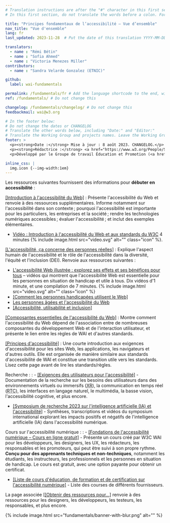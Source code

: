 ```yaml
---
# Translation instructions are after the "#" character in this first section. They are comments that do not show up in the web page. You do not need to translate the instructions after "#".
# In this first section, do not translate the words before a colon. For example, do not translate "title:". Do translate the text after "title:"

title: "Principes fondamentaux de l’accessibilité – Vue d’ensemble"
nav_title: "Vue d'ensemble"
lang: fr
last_updated: 2023-11-28  # Put the date of this translation YYYY-MM-DD (with month in the middle)

translators:
  - name : "Rémi Bétin"
  - name : "Sofia Ahmed"
  - name : "Victoria Menezes Miller"
contributors:
  - name : "Sandra Velarde Gonzalez (ETNIC)"

github:
  label: wai-fundamentals

permalink: /fundamentals/fr # Add the language shortcode to the end, with no slash at the end. For example /path/to/file/fr
ref: /fundamentals/ # Do not change this

changelog: /fundamentals/changelog/ # Do not change this
feedbackmail: wai@w3.org

# In the footer below:
# Do not change the dates or CHANGELOG
# Translate the other words below, including "Date:" and "Editor:"
# Translate the Working Group and projects names. Leave the Working Group and projects acronyms in English.
footer: >
  <p><strong>Date :</strong> Mise à jour : 8 août 2023. CHANGELOG.</p>
  <p><strong>Rédactrice :</strong> <a href="https://www.w3.org/People/Shawn/">Shawn Lawton Henry</a>.</p>
  <p>Développé par le Groupe de travail Éducation et Promotion (<a href="https://www.w3.org/WAI/EO/">EOWG</a>).</p>

inline_css: |
  img.icon {--img-width:1em}
---
```


Les ressources suivantes fournissent des informations pour **débuter en accessibilité** :

[[Introduction à l'accessibilité du Web]](/fundamentals/accessibility-intro/)
: Présente l'accessibilité du Web et renvoie à des ressources supplémentaires. Informe notamment sur l'accessibilité dans son contexte ; pourquoi l'accessibilité est importante pour les particuliers, les entreprises et la société ; rendre les technologies numériques accessibles ; évaluer l'accessibilité ; et inclut des exemples élémentaires.
- [Vidéo : Introduction à l'accessibilité du Web et aux standards du W3C](/videos/standards-and-benefits/) 4 minutes {% include image.html src="video.svg" alt="" class="icon" %}.


[[L'accessibilité, ça concerne des personnes réelles]](/people/)
: Explique l'aspect humain de l'accessibilité et le rôle de l'accessibilité dans la diversité, l'équité et l'inclusion (DEI). Renvoie aux ressources suivantes :
- [L'accessibilité Web illustrée : explorez ses effets et ses bénéfices pour tous](/perspective-videos/) &ndash; vidéos qui montrent que l'accessibilité Web est essentielle pour les personnes en situation de handicap et utile à tous. Dix vidéos d'1 minute, et une compilation de 7 minutes. {% include image.html src="video.svg" alt="" class="icon" %}
- [[Comment les personnes handicapées utilisent le Web]](/people-use-web/)<!-- , [Videos of How People with Disabilities Use the Web](/people-use-web/) Eighteen 2+minute videos, and 3 compliations {% include image.html src="video.svg" alt="" class="icon" %} -->
- [Les personnes âgées et l'accessibilité du Web](/older-users/)
- [[Accessibilité, utilisabilité et inclusion]](/fundamentals/accessibility-usability-inclusion/)

[[Composantes essentielles de l'accessibilité du Web]](/fundamentals/components/)
: Montre comment l'accessibilité du Web dépend de l'association entre de nombreuses composantes du développement Web et de l'interaction utilisateur, et présente le lien entre les règles de WAI et d'autres standards.

[[Principes d'accessibilité]](/fundamentals/accessibility-principles/)
: Une courte introduction aux exigences d'accessibilité pour les sites Web, les applications, les navigateurs et d'autres outils. Elle est organisée de manière similaire aux standards d'accessibilité de WAI et constitue une transition utile vers les standards. Lisez cette page avant de lire les standards/règles.

Recherche :
: - [[Exigences des utilisateurs pour l'accessibilité]](/research/user-requirements/) - Documentation de la recherche sur les besoins des utilisateurs dans des environnements virtuels ou immersifs (<abbr lang="en" title="eXtended Reality">XR</abbr>), la communication en temps réel (<abbr lang="en" title="Real-time communication">RTC</abbr>), les interfaces en langage naturel, le multimédia, la basse vision, l'accessibilité cognitive, et plus encore.
- [[Symposium de recherche 2023 sur l'intelligence artificielle (IA) et l'accessibilité]](/research/ai2023/) - Synthèses, transcriptions et vidéos du symposium international explorant les impacts positifs et négatifs de l'intelligence artificielle (IA) dans l'accessibilité numérique.

Cours sur l'accessibilité numérique :
: - [[Fondations de l'accessibilité numérique – Cours en ligne gratuit]](/fundamentals/foundations-course/) - Présente un cours créé par W3C WAI pour les développeurs, les designers, les UX, les rédacteurs, les responsables et les promoteurs, qui peut être suivi à son propre rythme. **Conçu pour des apprenants techniques et non-techniques**, notamment les étudiants, les instructeurs, les professionnels et les personnes en situation de handicap. Le cours est gratuit, avec une option payante pour obtenir un certificat.
- [[Liste de cours d'éducation, de formation et de certification sur l'accessibilité numérique]](/courses/list/) - Liste des courses de différents fournisseurs.

La page associée [[[Obtenir des ressources pour…]](/roles/) renvoie à des ressources pour les designers, les développeurs, les testeurs, les responsables, et plus encore.

{% include image.html src="fundamentals/banner-with-blur.png" alt="" %}
